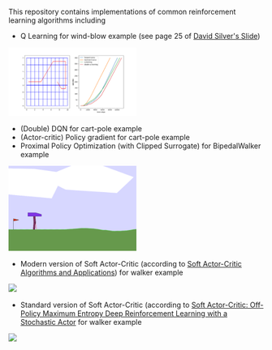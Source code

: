 This repository contains implementations of common reinforcement learning algorithms including

- Q Learning for wind-blow example (see page 25 of [David Silver's Slide](https://www.davidsilver.uk/wp-content/uploads/2020/03/control.pdf))
<p>
  <img width="50%" src="https://github.com/bstars/RLExamples/blob/main/q_learning/wind_blow.png">
</p>


- (Double) DQN for cart-pole example
- (Actor-critic) Policy gradient for cart-pole example
- Proximal Policy Optimization (with Clipped Surrogate) for BipedalWalker example
<p>
  <img width="50%" src="https://github.com/bstars/RLExamples/blob/main/ppo/walker.gif">
</p>

- Modern version of Soft Actor-Critic (according to [Soft Actor-Critic Algorithms and Applications](https://arxiv.org/abs/1812.05905)) for walker example
<p>
  <img width="50%" src="https://github.com/bstars/RLExamples/blob/main/sac/walker_modern.gif">
</p>

- Standard version of Soft Actor-Critic (according to [Soft Actor-Critic: Off-Policy Maximum Entropy Deep Reinforcement Learning with a Stochastic Actor]([https://arxiv.org/abs/1812.05905](https://arxiv.org/pdf/1801.01290)) for walker example
<p>
  <img width="50%" src="https://github.com/bstars/RLExamples/blob/main/sac/walker_standard.gif">
</p>
